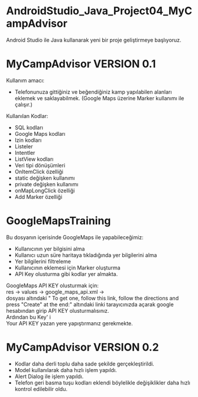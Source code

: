 # AndroidStudio_Java_Project04_MyCampAdvisor
 Android Studio ile Java kullanarak yeni bir proje geliştirmeye başlıyoruz.
 
 # MyCampAdvisor VERSION 0.1
 
 Kullanım amacı:
 - Telefonunuza gittiğiniz ve beğendiğiniz kamp yapılabilen alanları eklemek ve saklayabilmek. (Google Maps üzerine Marker kullanımı ile çalışır.)
 
 Kullanılan Kodlar:
 - SQL kodları
 - Google Maps kodları
 - Izin kodları
 - Listeler
 - Intentler
 - ListView kodları
 - Veri tipi dönüşümleri
 - OnItemClick özelliği
 - static değişken kullanımı
 - private değişken kullanımı
 - onMapLongClick özelliği
 - Add Marker özelliği

# GoogleMapsTraining

Bu dosyanın içerisinde GoogleMaps ile yapabileceğimiz:
- Kullanıcının yer bilgisini alma
- Kullanıcı uzun süre haritaya tıkladığında yer bilgilerini alma
- Yer bilgilerini filtreleme
- Kullanıcının eklemesi için Marker oluşturma
- API Key olusturma 
gibi kodlar yer almakta.

GoogleMaps API KEY olusturmak için:
<br>
res -> values -> google_maps_api.xml -> <br>
dosyası altındaki
" To get one, follow this link, follow the directions and press "Create" at the end:"
altındaki linki tarayıcınızda açarak google hesabından girip API KEY olusturmalısınız. <br>
Ardından bu Key' i <br>
Your API KEY yazan yere yapıştırmanız gerekmekte.


# MyCampAdvisor VERSION 0.2

- Kodlar daha derli toplu daha sade şekilde gerçekleştirildi.
- Model kullanılarak daha hızlı işlem yapıldı.
- Alert Dialog ile işlem yapıldı.
- Telefon geri basma tuşu kodları eklendi böylelikle değişiklikler daha hızlı kontrol edilebilir oldu.
